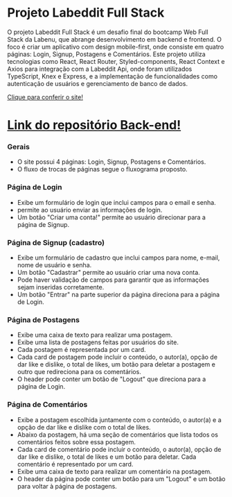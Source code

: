 # Projeto Labeddit Full Stack

O projeto Labeddit Full Stack é um desafio final do bootcamp Web Full Stack da Labenu, que abrange desenvolvimento em backend e frontend. O foco é criar um aplicativo com design mobile-first, onde consiste em quatro páginas: Login, Signup, Postagens e Comentários. Este projeto utiliza tecnologias como React, React Router, Styled-components, React Context e Axios para integração com a Labeddit Api, onde foram utilizados TypeScript, Knex e Express, e a implementação de funcionalidades como autenticação de usuários e gerenciamento de banco de dados.

[Clique para conferir o site!](https://projeto-labeddit-micaeli.surge.sh/)

# [Link do repositório Back-end!](https://github.com/micaeli-takara/projeto-labeddit-backend)

### Gerais

- O site possui 4 páginas: Login, Signup, Postagens e Comentários.
- O fluxo de trocas de páginas segue o fluxograma proposto.

### Página de Login

- Exibe um formulário de login que inclui campos para o email e senha.
-  permite ao usuário enviar as informações de login.
- Um botão "Criar uma conta!" permite ao usuário direcionar para a página de Signup.

### Página de Signup (cadastro)

- Exibe um formulário de cadastro que inclui campos para nome, e-mail, nome de usuário e senha.
- Um botão "Cadastrar" permite ao usuário criar uma nova conta.
- Pode haver validação de campos para garantir que as informações sejam inseridas corretamente.
- Um botão "Entrar" na parte superior da página direciona para a página de Login.

### Página de Postagens

- Exibe uma caixa de texto para realizar uma postagem.
- Exibe uma lista de postagens feitas por usuários do site.
- Cada postagem é representada por um card.
- Cada card de postagem pode incluir o conteúdo, o autor(a), opção de dar like e dislike, o total de likes, um botão para deletar a postagem e outro que redireciona para os comentários.
- O header pode conter um botão de "Logout" que direciona para a página de Login.

### Página de Comentários

- Exibe a postagem escolhida juntamente com o conteúdo, o autor(a) e a opção de dar like e dislike com o total de likes.
- Abaixo da postagem, há uma seção de comentários que lista todos os comentários feitos sobre essa postagem.
- Cada card de comentário pode incluir o conteúdo, o autor(a), opção de dar like e dislike, o total de likes e um botão para deletar.
Cada comentário é representado por um card.
- Exibe uma caixa de texto para realizar um comentário na postagem.
- O header da página pode conter um botão para um "Logout" e um botão para voltar à página de postagens.
